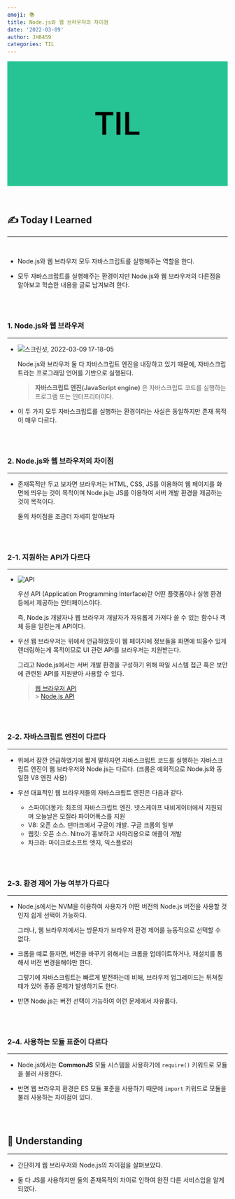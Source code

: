 ```yaml
---
emoji: 📚
title: Node.js와 웹 브라우저의 차이점
date: '2022-03-09'
author: JH8459
categories: TIL
---
```


![github-blog.png](../../assets/common/TIL.jpeg)

<br>

## ✍️ **T**oday **I** **L**earned

---

<br>

- Node.js와 웹 브라우저 모두 자바스크립트를 실행해주는 역할을 한다.

- 모두 자바스크립트를 실행해주는 환경이지만 Node.js와 웹 브라우저의 다른점을 알아보고 학습한 내용을 글로 남겨보려 한다.

<br>
<br>

### 1. Node.js와 웹 브라우저

---

- ![스크린샷, 2022-03-09 17-18-05](https://user-images.githubusercontent.com/83164003/157400661-66decf60-0422-4320-a80e-80d4bf5194db.png)

  Node.js와 브라우저 둘 다 자바스크립트 엔진을 내장하고 있기 때문에, 자바스크립트라는 프로그래밍 언어를 기반으로 실행된다.

  > **자바스크립트 엔진(JavaScript engine)** 은 자바스크립트 코드를 실행하는 프로그램 또는 인터프리터이다.

- 이 두 가지 모두 자바스크립트를 실행하는 환경이라는 사실은 동일하지만 존재 목적이 매우 다르다.

<br>
<br>

### 2. Node.js와 웹 브라우저의 차이점

---

- 존재목적만 두고 보자면 브라우저는 HTML, CSS, JS를 이용하여 웹 페이지를 화면에 띄우는 것이 목적이며 Node.js는 JS를 이용하여 서버 개발 환경을 제공하는 것이 목적이다.

  둘의 차이점을 조금더 자세히 알아보자

<br>
<br>

### 2-1. 지원하는 API가 다르다

---

- ![API](https://user-images.githubusercontent.com/83164003/157400874-eaade652-dab7-4625-bc32-16c8b14b90e8.png)

  우선 API (Application Programming Interface)란 어떤 플랫폼이나 실행 환경 등에서 제공하는 인터페이스이다.

  즉, Node.js 개발자나 웹 브라우저 개발자가 자유롭게 가져다 쓸 수 있는 함수나 객체 등을 일컫는게 API이다.

- 우선 웹 브라우저는 위에서 언급하였듯이 웹 페이지에 정보들을 화면에 띄울수 있게 렌더링하는게 목적이므로 UI 관련 API를 브라우저는 지원받는다.

  그리고 Node.js에서는 서버 개발 환경을 구성하기 위해 파일 시스템 접근 혹은 보안에 관련된 API를 지원받아 사용할 수 있다.

  > <a href="https://developer.mozilla.org/ko/docs/Web/API">웹 브라우저 API</a><br> > <a href=" https://nodejs.org/docs/latest/api/">Node.js API</a>

<br>
<br>

### 2-2. 자바스크립트 엔진이 다르다

---

- 위에서 잠깐 언급하였기에 짧게 말하자면 자바스크립트 코드를 실행하는 자바스크립트 엔진이 웹 브라우저와 Node.js는 다르다. (크롬은 예외적으로 Node.js와 동일한 V8 엔진 사용)

- 우선 대표적인 웹 브라우저들의 자바스크립트 엔진은 다음과 같다.

  - 스파이더몽키: 최초의 자바스크립트 엔진. 넷스케이프 내비게이터에서 지원되며 오늘날은 모질라 파이어폭스를 지원
  - V8: 오픈 소스. 덴마크에서 구글이 개발. 구글 크롬의 일부
  - 웹킷: 오픈 소스. Nitro가 홍보하고 사파리용으로 애플이 개발
  - 차크라: 마이크로소프트 엣지, 익스플로러

<br>
<br>

### 2-3. 환경 제어 가능 여부가 다르다

---

- Node.js에서는 NVM을 이용하여 사용자가 어떤 버전의 Node.js 버전을 사용할 것인지 쉽게 선택이 가능하다.

  그러나, 웹 브라우저에서는 방문자가 브라우저 환경 제어를 능동적으로 선택할 수 없다.

- 크롬을 예로 들자면, 버전을 바꾸기 위해서는 크롬을 업데이트하거나, 재설치를 통해서 버전 변경을해야만 한다.

  그렇기에 자바스크립트는 빠르게 발전하는데 비해, 브라우저 업그레이드는 뒤쳐질 때가 있어 종종 문제가 발생하기도 한다.

- 반면 Node.js는 버전 선택이 가능하여 이런 문제에서 자유롭다.

<br>
<br>

### 2-4. 사용하는 모듈 표준이 다르다

---

- Node.js에서는 **CommonJS** 모듈 시스템을 사용하기에 `require()` 키워드로 모듈을 불러 사용한다.

- 반면 웹 브라우저 환경은 ES 모듈 표준을 사용하기 때문에 `import` 키워드로 모듈을 불러 사용하는 차이점이 있다.

<br>
<br>

## 🤔 Understanding

---

- 간단하게 웹 브라우저와 Node.js의 차이점을 살펴보았다.

- 둘 다 JS를 사용하지만 둘의 존재목적의 차이로 인하여 완전 다른 서비스임을 알게 되었다.

<br>
<br>

```toc

```
